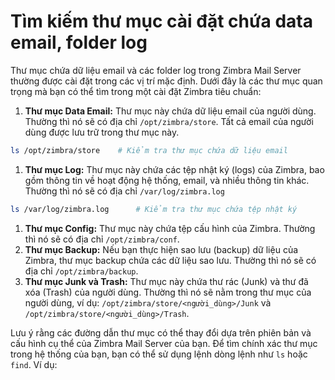 # Tìm kiếm thư mục cài đặt chứa data email, folder log

Thư mục chứa dữ liệu email và các folder log trong Zimbra Mail Server thường được cài đặt trong các vị trí mặc định. Dưới đây là các thư mục quan trọng mà bạn có thể tìm trong một cài đặt Zimbra tiêu chuẩn:

1. **Thư mục Data Email:** Thư mục này chứa dữ liệu email của người dùng. Thường thì nó sẽ có địa chỉ `/opt/zimbra/store`. Tất cả email của người dùng được lưu trữ trong thư mục này.

```bash
ls /opt/zimbra/store    # Kiểm tra thư mục chứa dữ liệu email
```

1. **Thư mục Log:** Thư mục này chứa các tệp nhật ký (logs) của Zimbra, bao gồm thông tin về hoạt động hệ thống, email, và nhiều thông tin khác. Thường thì nó sẽ có địa chỉ `/var/log/zimbra.log`

```bash
ls /var/log/zimbra.log      # Kiểm tra thư mục chứa tệp nhật ký
```

1. **Thư mục Config:** Thư mục này chứa tệp cấu hình của Zimbra. Thường thì nó sẽ có địa chỉ `/opt/zimbra/conf`.
2. **Thư mục Backup:** Nếu bạn thực hiện sao lưu (backup) dữ liệu của Zimbra, thư mục backup chứa các dữ liệu sao lưu. Thường thì nó sẽ có địa chỉ `/opt/zimbra/backup`.
3. **Thư mục Junk và Trash:** Thư mục này chứa thư rác (Junk) và thư đã xóa (Trash) của người dùng. Thường thì nó sẽ nằm trong thư mục của người dùng, ví dụ: `/opt/zimbra/store/<người_dùng>/Junk` và `/opt/zimbra/store/<người_dùng>/Trash`.

Lưu ý rằng các đường dẫn thư mục có thể thay đổi dựa trên phiên bản và cấu hình cụ thể của Zimbra Mail Server của bạn. Để tìm chính xác thư mục trong hệ thống của bạn, bạn có thể sử dụng lệnh dòng lệnh như `ls` hoặc `find`. Ví dụ:

```

```